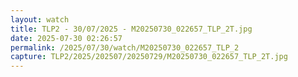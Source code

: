 ```yaml
---
layout: watch
title: TLP2 - 30/07/2025 - M20250730_022657_TLP_2T.jpg
date: 2025-07-30 02:26:57
permalink: /2025/07/30/watch/M20250730_022657_TLP_2
capture: TLP2/2025/202507/20250729/M20250730_022657_TLP_2T.jpg
---
```

